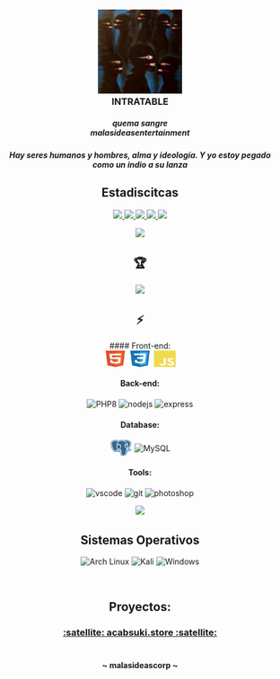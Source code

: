 <h3 align="center">
    <img src="/assets/1.jpg" width="150" heigth="75" alt="Logo"/></br>
        INTRATABLE
    <h5 align="center">
       quema sangre</br>
        malasideasentertainment
    </h5>
    <h5 align="center">
       Hay seres humanos y hombres, alma y ideología.
        Y yo estoy pegado como un indio a su lanza
    </h5>
</h3>
<h2 align="center">Estadiscitcas</h2>
<div align="center">
  <a href="https://github.com/intratable">
    <p align="center">
      <img height="160em" src="https://github-readme-stats.vercel.app/api?username=intratable&show_icons=true&theme=github_dark&hide_border=true" />
      <img height="160em" src="https://github-readme-streak-stats.herokuapp.com/?user=intratable&theme=github-dark-blue&hide_border=true" />
      <img heigth="160em" src="https://github-profile-summary-cards.vercel.app/api/cards/most-commit-language?username=intratable&theme=github_dark&hide_border=true"/>
      <img heigth="160em" src="https://github-profile-summary-cards.vercel.app/api/cards/repos-per-language?username=intratable&theme=github_dark&hide_border=true"/>
      <img height="160em" src="https://github-readme-stats.vercel.app/api/top-langs/?username=intratable&layout=compact&langs_count=7&theme=github_dark&hide_border=true"/>
    </p>
  </a>
  <p  align="center">
  <img src="https://user-images.githubusercontent.com/73097560/115834477-dbab4500-a447-11eb-908a-139a6edaec5c.gif">             
  <br>
</div>
<div> 
<h2 align="center">🏆</h2> 
<div align="center">
<a href="https://github.com/intratable/github-profile-trophy">
  <img width=800 src="https://github-profile-trophy.vercel.app/?username=intratable&column=8&theme=darkhub&no-frame=true&no-bg=true"/>
</a>
    </div>
</div>
  
<h2 align="center">⚡</h2>  
<div align="center">
#### Front-end:
<div>
  <img align="center" title="HTML5" alt="HTML" height="30" width="40" src="https://raw.githubusercontent.com/devicons/devicon/master/icons/html5/html5-original.svg">
  <img align="center" title="CSS" alt="CSS" height="30" width="40" src="https://raw.githubusercontent.com/devicons/devicon/master/icons/css3/css3-original.svg">
  <img align="center" title="JavaScript" alt="Js" height="30" width="40" src="https://raw.githubusercontent.com/devicons/devicon/master/icons/javascript/javascript-plain.svg">

</div> 
  
#### Back-end:
<div>
  <img align="center" title="PHP8" alt="PHP8" height="30" width="40" src="https://cdn.jsdelivr.net/gh/devicons/devicon/icons/php/php-original.svg">
  <img align="center" title="Nodejs" alt="nodejs" height="30" width="40" src="https://cdn.jsdelivr.net/gh/devicons/devicon/icons/nodejs/nodejs-original.svg">
  <img align="center" title="Express" alt="express" height="30" width="40" src="https://cdn.jsdelivr.net/gh/devicons/devicon/icons/express/express-original.svg">

#### Database:
  <img align="center" title="Postgresql" alt="Postgresql" height="30" width="40" src="https://raw.githubusercontent.com/devicons/devicon/1119b9f84c0290e0f0b38982099a2bd027a48bf1/icons/postgresql/postgresql-plain.svg">
  <img align="center" title="MySQL" alt="MySQL" height="30" width="40" src="https://cdn.jsdelivr.net/gh/devicons/devicon/icons/mysql/mysql-original-wordmark.svg">
   
  
#### Tools:
<div>
  <img align="center" alt="vscode" height="30" width="40" src="https://cdn.jsdelivr.net/gh/devicons/devicon/icons/vscode/vscode-original.svg" />
  <img align="center" alt="git" height="30" width="40" src="https://cdn.jsdelivr.net/gh/devicons/devicon/icons/git/git-original.svg" />
  <img align="center" alt="photoshop" height="30" width="40" src="https://cdn.jsdelivr.net/gh/devicons/devicon/icons/photoshop/photoshop-plain.svg" />
</div>
<p  align="center">
<img src="https://user-images.githubusercontent.com/73097560/115834477-dbab4500-a447-11eb-908a-139a6edaec5c.gif">             
<br>

</div>



<h2 align="center">Sistemas Operativos</h2>
<p align="center">
    <img alt="Arch Linux" src="https://img.shields.io/badge/Arch_Linux-1793D1?style=for-the-badge&logo=arch-linux&logoColor=D9E0EE&color=B5E8E0&labelColor=302D41"/>
    <img alt="Kali" src="https://img.shields.io/badge/Kali_Linux-557C94?style=for-the-badge&logo=kali-linux&logoColor=D9E0EE&color=B5E8E0&labelColor=302D41"/>
    <img alt="Windows" src="https://img.shields.io/badge/Windows-0078D6?style=for-the-badge&logo=windows&logoColor=D9E0EE&color=B5E8E0&labelColor=302D41"/>
</p><br>

<h2 align="center">
    Proyectos:
</h2>

<h3 align="center">
    <p align="center">
        <a href="htts://acabsuki.store">:satellite: acabsuki.store :satellite:</a><br><br>  
</h3>

<h4 align="center">
    ~ malasideascorp ~
</h4>
